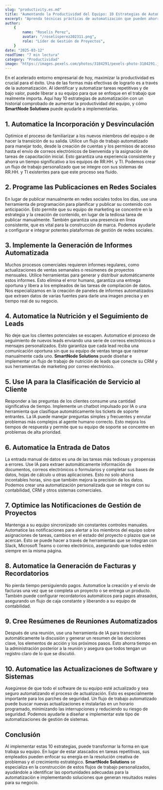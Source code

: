 ```yaml
---
slug: "productivity.es.md"
title: "Aumentando la Productividad del Equipo: 10 Estrategias de Automatización que Realmente Funcionan"
excerpt: "Aprenda técnicas prácticas de automatización que pueden ahorrar a su equipo horas de trabajo manual cada semana."
author:
    {
        name: "Roselis Perez",
        avatar: "/roselisperez202311.png",
        role: "Líder de Gestión de Proyectos",
    }
date: "2025-03-12"
readTime: "7 min lectura"
category: "Productividad"
image: "https://images.pexels.com/photos/3184291/pexels-photo-3184291.jpeg?auto=compress&cs=tinysrgb&w=1260"
---
```


En el acelerado entorno empresarial de hoy, maximizar la productividad es crucial para el éxito. Una de las formas más efectivas de lograrlo es a través de la automatización. Al identificar y automatizar tareas repetitivas y de bajo valor, puede liberar a su equipo para que se enfoque en el trabajo que realmente importa. Aquí hay 10 estrategias de automatización con un historial comprobado de aumentar la productividad del equipo, y cómo **SmartNode Solutions** puede ayudarle a implementarlas.

## 1. Automatice la Incorporación y Desvinculación

Optimice el proceso de familiarizar a los nuevos miembros del equipo o de hacer la transición de su salida. Utilice un flujo de trabajo automatizado para manejar todo, desde la creación de cuentas y los permisos de acceso hasta el envío de correos electrónicos de bienvenida y la asignación de tareas de capacitación inicial. Esto garantiza una experiencia consistente y ahorra un tiempo significativo a los equipos de RR.HH. y TI. Podemos crear un flujo de trabajo personalizado que se integre con sus sistemas de RR.HH. y TI existentes para que este proceso sea fluido.

## 2. Programe las Publicaciones en Redes Sociales

En lugar de publicar manualmente en redes sociales todos los días, use una herramienta de programación para planificar y publicar su contenido con anticipación. Esto permite que su equipo de marketing se concentre en la estrategia y la creación de contenido, en lugar de la tediosa tarea de publicar manualmente. También garantiza una presencia en línea consistente, que es vital para la construcción de marca. Podemos ayudarle a configurar e integrar potentes plataformas de gestión de redes sociales.

## 3. Implemente la Generación de Informes Automatizada

Muchos procesos comerciales requieren informes regulares, como actualizaciones de ventas semanales o resúmenes de proyectos mensuales. Utilice herramientas para generar y distribuir automáticamente estos informes. Esto elimina el error humano, garantiza una entrega oportuna y libera a los empleados de las tareas de compilación de datos. Nos especializamos en la creación de paneles de informes automatizados que extraen datos de varias fuentes para darle una imagen precisa y en tiempo real de su negocio.

## 4. Automatice la Nutrición y el Seguimiento de Leads

No deje que los clientes potenciales se escapen. Automatice el proceso de seguimiento de nuevos leads enviando una serie de correos electrónicos o mensajes personalizados. Esto garantiza que cada lead reciba una comunicación oportuna sin que su equipo de ventas tenga que rastrear manualmente cada uno. **SmartNode Solutions** puede diseñar e implementar un flujo de trabajo de nutrición de leads que conecte su CRM y sus herramientas de marketing por correo electrónico.

## 5. Use IA para la Clasificación de Servicio al Cliente

Responder a las preguntas de los clientes consume una cantidad significativa de tiempo. Implemente un chatbot impulsado por IA o una herramienta que clasifique automáticamente los tickets de soporte entrantes. La IA puede manejar preguntas simples y frecuentes y enrutar problemas más complejos al agente humano correcto. Esto mejora los tiempos de respuesta y permite que su equipo de soporte se concentre en problemas de alta prioridad.

## 6. Automatice la Entrada de Datos

La entrada manual de datos es una de las tareas más tediosas y propensas a errores. Use IA para extraer automáticamente información de documentos, correos electrónicos o formularios y completar sus bases de datos, hojas de cálculo u otras aplicaciones. Esto no solo ahorra incontables horas, sino que también mejora la precisión de los datos. Podemos crear una automatización personalizada que se integre con su contabilidad, CRM y otros sistemas comerciales.

## 7. Optimice las Notificaciones de Gestión de Proyectos

Mantenga a su equipo sincronizado sin constantes controles manuales. Automatice las notificaciones para alertar a los miembros del equipo sobre asignaciones de tareas, cambios en el estado del proyecto o plazos que se acercan. Esto se puede hacer a través de herramientas que se integran con Slack, Microsoft Teams o correo electrónico, asegurando que todos estén siempre en la misma página.

## 8. Automatice la Generación de Facturas y Recordatorios

No pierda tiempo persiguiendo pagos. Automatice la creación y el envío de facturas una vez que se completa un proyecto o se entrega un producto. También puede configurar recordatorios automáticos para pagos atrasados, asegurando un flujo de caja constante y liberando a su equipo de contabilidad.

## 9. Cree Resúmenes de Reuniones Automatizados

Después de una reunión, use una herramienta de IA para transcribir automáticamente la discusión y generar un resumen de las decisiones clave, los elementos de acción y los próximos pasos. Esto ahorra tiempo en la administración posterior a la reunión y asegura que todos tengan un registro claro de lo que se discutió.

## 10. Automatice las Actualizaciones de Software y Sistemas

Asegúrese de que todo el software de su equipo esté actualizado y sea seguro automatizando el proceso de actualización. Esto es especialmente importante para los parches de seguridad. Un flujo de trabajo automatizado puede buscar nuevas actualizaciones e instalarlas en un horario programado, minimizando las interrupciones y reduciendo su riesgo de seguridad. Podemos ayudarle a diseñar e implementar este tipo de automatizaciones de gestión de sistemas.

## Conclusión

Al implementar estas 10 estrategias, puede transformar la forma en que trabaja su equipo. En lugar de estar atascados en tareas repetitivas, sus empleados pueden enfocar su energía en la resolución creativa de problemas y el crecimiento estratégico. **SmartNode Solutions** se especializa en la construcción de estos flujos de trabajo personalizados, ayudándole a identificar las oportunidades adecuadas para la automatización e implementando soluciones que generan resultados reales para su negocio.
